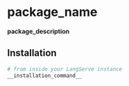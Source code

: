# __package_name__
__package_description__

## Installation
```bash
# from inside your LangServe instance
__installation_command__
```
